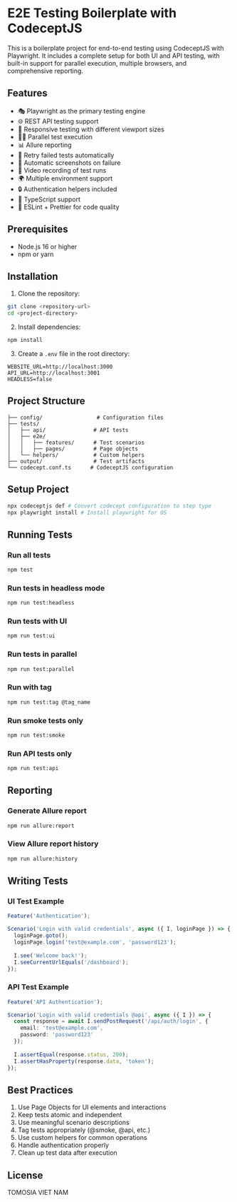 # E2E Testing Boilerplate with CodeceptJS 

This is a boilerplate project for end-to-end testing using CodeceptJS with Playwright. It includes a complete setup for both UI and API testing, with built-in support for parallel execution, multiple browsers, and comprehensive reporting.

## Features

- 🎭 Playwright as the primary testing engine
- 🌐 REST API testing support
- 📱 Responsive testing with different viewport sizes
- 🏃‍♂️ Parallel test execution
- 📊 Allure reporting
- 🔄 Retry failed tests automatically
- 📸 Automatic screenshots on failure
- 🎥 Video recording of test runs
- 🌍 Multiple environment support
- 🔒 Authentication helpers included
- 📝 TypeScript support
- 🧹 ESLint + Prettier for code quality

## Prerequisites

- Node.js 16 or higher
- npm or yarn

## Installation

1. Clone the repository:
```bash
git clone <repository-url>
cd <project-directory>
```

2. Install dependencies:
```bash
npm install
```

3. Create a `.env` file in the root directory:
```env
WEBSITE_URL=http://localhost:3000
API_URL=http://localhost:3001
HEADLESS=false
```

## Project Structure

```
├── config/                 # Configuration files
├── tests/
│   ├── api/               # API tests
│   ├── e2e/              
│   │   ├── features/      # Test scenarios
│   │   ├── pages/         # Page objects
│   └── helpers/           # Custom helpers
├── output/                # Test artifacts
└── codecept.conf.ts      # CodeceptJS configuration
```

## Setup Project

```bash
npx codeceptjs def # Convert codecept configuration to step type
npx playwright install # Install playwright for OS
```

## Running Tests

### Run all tests
```bash
npm test
```

### Run tests in headless mode
```bash
npm run test:headless
```

### Run tests with UI
```bash
npm run test:ui
```

### Run tests in parallel
```bash
npm run test:parallel
```

### Run with tag
```bash
npm run test:tag @tag_name
```

### Run smoke tests only
```bash
npm run test:smoke
```

### Run API tests only
```bash
npm run test:api
```

## Reporting

### Generate Allure report
```bash
npm run allure:report
```

### View Allure report history
```bash
npm run allure:history
```

## Writing Tests

### UI Test Example
```typescript
Feature('Authentication');

Scenario('Login with valid credentials', async ({ I, loginPage }) => {
  loginPage.goto();
  loginPage.login('test@example.com', 'password123');
  
  I.see('Welcome back!');
  I.seeCurrentUrlEquals('/dashboard');
});
```

### API Test Example
```typescript
Feature('API Authentication');

Scenario('Login with valid credentials @api', async ({ I }) => {
  const response = await I.sendPostRequest('/api/auth/login', {
    email: 'test@example.com',
    password: 'password123'
  });
  
  I.assertEqual(response.status, 200);
  I.assertHasProperty(response.data, 'token');
});
```

## Best Practices

1. Use Page Objects for UI elements and interactions
2. Keep tests atomic and independent
3. Use meaningful scenario descriptions
4. Tag tests appropriately (@smoke, @api, etc.)
5. Use custom helpers for common operations
6. Handle authentication properly
7. Clean up test data after execution


## License

TOMOSIA VIET NAM  